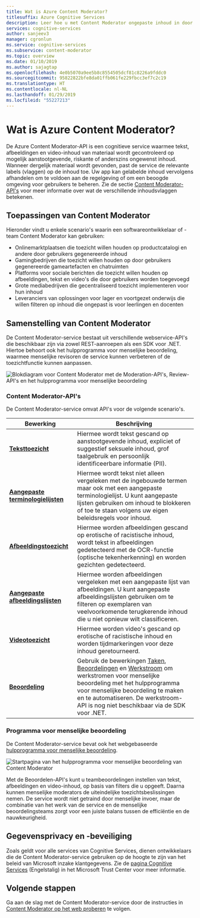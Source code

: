 ```yaml
---
title: Wat is Azure Content Moderator?
titlesuffix: Azure Cognitive Services
description: Leer hoe u met Content Moderator ongepaste inhoud in door gebruikers gegenereerd materiaal kunt traceren, markeren, beoordelen en filteren.
services: cognitive-services
author: sanjeev3
manager: cgronlun
ms.service: cognitive-services
ms.subservice: content-moderator
ms.topic: overview
ms.date: 01/10/2019
ms.author: sajagtap
ms.openlocfilehash: 4e0b5070a9ee5b8c8554505dcf81c8226a9fddc0
ms.sourcegitcommit: 95822822bfe8da01ffb061fe229fbcc3ef7c2c19
ms.translationtype: HT
ms.contentlocale: nl-NL
ms.lasthandoff: 01/29/2019
ms.locfileid: "55227213"
---
```

# <a name="what-is-azure-content-moderator"></a>Wat is Azure Content Moderator?

De Azure Content Moderator-API is een cognitieve service waarmee tekst, afbeeldingen en video-inhoud van materiaal wordt gecontroleerd op mogelijk aanstootgevende, riskante of anderszins ongewenst inhoud. Wanneer dergelijk materiaal wordt gevonden, past de service de relevante labels (vlaggen) op de inhoud toe. Uw app kan gelabelde inhoud vervolgens afhandelen om te voldoen aan de regelgeving of om een beoogde omgeving voor gebruikers te beheren. Zie de sectie [Content Moderator-API's](#content-moderator-apis) voor meer informatie over wat de verschillende inhoudsvlaggen betekenen.

## <a name="where-it-is-used"></a>Toepassingen van Content Moderator

Hieronder vindt u enkele scenario's waarin een softwareontwikkelaar of -team Content Moderator kan gebruiken:

- Onlinemarktplaatsen die toezicht willen houden op productcatalogi en andere door gebruikers gegenereerde inhoud
- Gamingbedrijven die toezicht willen houden op door gebruikers gegenereerde gameartefacten en chatruimten
- Platforms voor sociale berichten die toezicht willen houden op afbeeldingen, tekst en video's die door gebruikers worden toegevoegd
- Grote mediabedrijven die gecentraliseerd toezicht implementeren voor hun inhoud
- Leveranciers van oplossingen voor lager en voortgezet onderwijs die willen filteren op inhoud die ongepast is voor leerlingen en docenten

## <a name="what-it-includes"></a>Samenstelling van Content Moderator

De Content Moderator-service bestaat uit verschillende webservice-API's die beschikbaar zijn via zowel REST-aanroepen als een SDK voor .NET. Hiertoe behoort ook het hulpprogramma voor menselijke beoordeling, waarmee menselijke revisoren de service kunnen verbeteren of de toezichtfunctie kunnen aanpassen.

![Blokdiagram voor Content Moderator met de Moderation-API's, Review-API's en het hulpprogramma voor menselijke beoordeling](images/content-moderator-block-diagram.png)

### <a name="content-moderator-apis"></a>Content Moderator-API's

De Content Moderator-service omvat API's voor de volgende scenario's.

| Bewerking | Beschrijving |
| ------ | ----------- |
|[**Teksttoezicht**](text-moderation-api.md)| Hiermee wordt tekst gescand op aanstootgevende inhoud, expliciet of suggestief seksuele inhoud, grof taalgebruik en persoonlijk identificeerbare informatie (PII).|
|[**Aangepaste terminologielijsten**](try-terms-list-api.md)| Hiermee wordt tekst niet alleen vergeleken met de ingebouwde termen maar ook met een aangepaste terminologielijst. U kunt aangepaste lijsten gebruiken om inhoud te blokkeren of toe te staan volgens uw eigen beleidsregels voor inhoud.|  
|[**Afbeeldingstoezicht**](image-moderation-api.md)| Hiermee worden afbeeldingen gescand op erotische of racistische inhoud, wordt tekst in afbeeldingen gedetecteerd met de OCR-functie (optische tekenherkenning) en worden gezichten gedetecteerd.|
|[**Aangepaste afbeeldingslijsten**](try-image-list-api.md)| Hiermee worden afbeeldingen vergeleken met een aangepaste lijst van afbeeldingen. U kunt aangepaste afbeeldingslijsten gebruiken om te filteren op exemplaren van veelvoorkomende terugkerende inhoud die u niet opnieuw wilt classificeren.|
|[**Videotoezicht**](video-moderation-api.md)| Hiermee worden video's gescand op erotische of racistische inhoud en worden tijdmarkeringen voor deze inhoud geretourneerd.|
|[**Beoordeling**](try-review-api-job.md)| Gebruik de bewerkingen [Taken](try-review-api-job.md), [Beoordelingen](try-review-api-review.md) en [Werkstroom](try-review-api-workflow.md) om werkstromen voor menselijke beoordeling met het hulpprogramma voor menselijke beoordeling te maken en te automatiseren. De werkstroom-API is nog niet beschikbaar via de SDK voor .NET.|

### <a name="human-review-tool"></a>Programma voor menselijke beoordeling

De Content Moderator-service bevat ook het webgebaseerde [hulpprogramma voor menselijke beoordeling](Review-Tool-User-Guide/human-in-the-loop.md). 

![Startpagina van het hulpprogramma voor menselijke beoordeling van Content Moderator](images/homepage.PNG)

Met de Beoordelen-API's kunt u teambeoordelingen instellen van tekst, afbeeldingen en video-inhoud, op basis van filters die u opgeeft. Daarna kunnen menselijke moderators de uiteindelijke toezichtsbeslissingen nemen. De service wordt niet getraind door menselijke invoer, maar de combinatie van het werk van de service en de menselijke beoordelingsteams zorgt voor een juiste balans tussen de efficiëntie en de nauwkeurigheid.

## <a name="data-privacy-and-security"></a>Gegevensprivacy en -beveiliging
Zoals geldt voor alle services van Cognitive Services, dienen ontwikkelaars die de Content Moderator-service gebruiken op de hoogte te zijn van het beleid van Microsoft inzake klantgegevens. Zie de [pagina Cognitive Services](https://www.microsoft.com/trustcenter/cloudservices/cognitiveservices) (Engelstalig) in het Microsoft Trust Center voor meer informatie.

## <a name="next-steps"></a>Volgende stappen

Ga aan de slag met de Content Moderator-service door de instructies in [Content Moderator op het web proberen](quick-start.md) te volgen.

